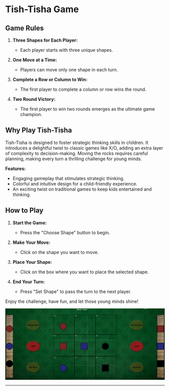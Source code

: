 # Tish-Tisha Game

## Game Rules

1. **Three Shapes for Each Player:**

   - Each player starts with three unique shapes.

2. **One Move at a Time:**

   - Players can move only one shape in each turn.

3. **Complete a Row or Column to Win:**

   - The first player to complete a column or row wins the round.

4. **Two Round Victory:**
   - The first player to win two rounds emerges as the ultimate game champion.

## Why Play Tish-Tisha

Tish-Tisha is designed to foster strategic thinking skills in children. It introduces a delightful twist to classic games like X/O, adding an extra layer of complexity to decision-making. Moving the rocks requires careful planning, making every turn a thrilling challenge for young minds.

**Features:**

- Engaging gameplay that stimulates strategic thinking.
- Colorful and intuitive design for a child-friendly experience.
- An exciting twist on traditional games to keep kids entertained and thinking.

## How to Play

1. **Start the Game:**

   - Press the "Choose Shape" button to begin.

2. **Make Your Move:**

   - Click on the shape you want to move.

3. **Place Your Shape:**

   - Click on the box where you want to place the selected shape.

4. **End Your Turn:**
   - Press "Set Shape" to pass the turn to the next player.

Enjoy the challenge, have fun, and let those young minds shine!

![Tish-Tisha Game](./img/tish-tisha-display.png)

---
